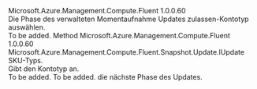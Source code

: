 <Type Name="IWithSku" FullName="Microsoft.Azure.Management.Compute.Fluent.Snapshot.Update.IWithSku">
  <TypeSignature Language="C#" Value="public interface IWithSku" />
  <TypeSignature Language="ILAsm" Value=".class public interface auto ansi abstract IWithSku" />
  <TypeSignature Language="DocId" Value="T:Microsoft.Azure.Management.Compute.Fluent.Snapshot.Update.IWithSku" />
  <TypeSignature Language="VB.NET" Value="Public Interface IWithSku" />
  <TypeSignature Language="F#" Value="type IWithSku = interface" />
  <AssemblyInfo>
    <AssemblyName>Microsoft.Azure.Management.Compute.Fluent</AssemblyName>
    <AssemblyVersion>1.0.0.60</AssemblyVersion>
  </AssemblyInfo>
  <Interfaces />
  <Docs>
    <summary>
            Die Phase des verwalteten Momentaufnahme Updates zulassen-Kontotyp auswählen.
            </summary>
    <remarks>To be added.</remarks>
  </Docs>
  <Members>
    <Member MemberName="WithSku">
      <MemberSignature Language="C#" Value="public Microsoft.Azure.Management.Compute.Fluent.Snapshot.Update.IUpdate WithSku (Microsoft.Azure.Management.Compute.Fluent.Models.DiskSkuTypes sku);" />
      <MemberSignature Language="ILAsm" Value=".method public hidebysig newslot virtual instance class Microsoft.Azure.Management.Compute.Fluent.Snapshot.Update.IUpdate WithSku(class Microsoft.Azure.Management.Compute.Fluent.Models.DiskSkuTypes sku) cil managed" />
      <MemberSignature Language="DocId" Value="M:Microsoft.Azure.Management.Compute.Fluent.Snapshot.Update.IWithSku.WithSku(Microsoft.Azure.Management.Compute.Fluent.Models.DiskSkuTypes)" />
      <MemberSignature Language="VB.NET" Value="Public Function WithSku (sku As DiskSkuTypes) As IUpdate" />
      <MemberSignature Language="F#" Value="abstract member WithSku : Microsoft.Azure.Management.Compute.Fluent.Models.DiskSkuTypes -&gt; Microsoft.Azure.Management.Compute.Fluent.Snapshot.Update.IUpdate" Usage="iWithSku.WithSku sku" />
      <MemberType>Method</MemberType>
      <AssemblyInfo>
        <AssemblyName>Microsoft.Azure.Management.Compute.Fluent</AssemblyName>
        <AssemblyVersion>1.0.0.60</AssemblyVersion>
      </AssemblyInfo>
      <ReturnValue>
        <ReturnType>Microsoft.Azure.Management.Compute.Fluent.Snapshot.Update.IUpdate</ReturnType>
      </ReturnValue>
      <Parameters>
        <Parameter Name="sku" Type="Microsoft.Azure.Management.Compute.Fluent.Models.DiskSkuTypes" />
      </Parameters>
      <Docs>
        <param name="sku">SKU-Typs.</param>
        <summary>
            Gibt den Kontotyp an.
            </summary>
        <returns>To be added.</returns>
        <remarks>To be added.</remarks>
        <return>die nächste Phase des Updates.</return>
      </Docs>
    </Member>
  </Members>
</Type>